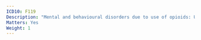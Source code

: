 ```yaml
---
ICD10: F119
Description: "Mental and behavioural disorders due to use of opioids: Unspecified mental and behavioural disorder"
Matters: Yes
Weight: 1
---
```

